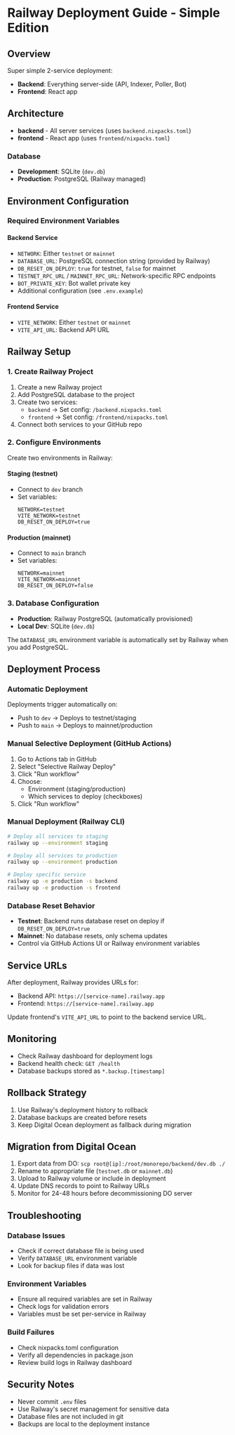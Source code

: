# Railway Deployment Guide - Simple Edition

## Overview

Super simple 2-service deployment:
- **Backend**: Everything server-side (API, Indexer, Poller, Bot)
- **Frontend**: React app

## Architecture

- **backend** - All server services (uses `backend.nixpacks.toml`)
- **frontend** - React app (uses `frontend/nixpacks.toml`)

### Database
- **Development**: SQLite (`dev.db`)
- **Production**: PostgreSQL (Railway managed)

## Environment Configuration

### Required Environment Variables

#### Backend Service
- `NETWORK`: Either `testnet` or `mainnet`
- `DATABASE_URL`: PostgreSQL connection string (provided by Railway)
- `DB_RESET_ON_DEPLOY`: `true` for testnet, `false` for mainnet
- `TESTNET_RPC_URL` / `MAINNET_RPC_URL`: Network-specific RPC endpoints
- `BOT_PRIVATE_KEY`: Bot wallet private key
- Additional configuration (see `.env.example`)

#### Frontend Service
- `VITE_NETWORK`: Either `testnet` or `mainnet`
- `VITE_API_URL`: Backend API URL

## Railway Setup

### 1. Create Railway Project

1. Create a new Railway project
2. Add PostgreSQL database to the project
3. Create two services:
   - `backend` → Set config: `/backend.nixpacks.toml`
   - `frontend` → Set config: `/frontend/nixpacks.toml`
4. Connect both services to your GitHub repo

### 2. Configure Environments

Create two environments in Railway:

#### Staging (testnet)
- Connect to `dev` branch
- Set variables:
  ```
  NETWORK=testnet
  VITE_NETWORK=testnet
  DB_RESET_ON_DEPLOY=true
  ```

#### Production (mainnet)
- Connect to `main` branch
- Set variables:
  ```
  NETWORK=mainnet
  VITE_NETWORK=mainnet
  DB_RESET_ON_DEPLOY=false
  ```

### 3. Database Configuration

- **Production**: Railway PostgreSQL (automatically provisioned)
- **Local Dev**: SQLite (`dev.db`)

The `DATABASE_URL` environment variable is automatically set by Railway when you add PostgreSQL.

## Deployment Process

### Automatic Deployment

Deployments trigger automatically on:
- Push to `dev` → Deploys to testnet/staging
- Push to `main` → Deploys to mainnet/production

### Manual Selective Deployment (GitHub Actions)

1. Go to Actions tab in GitHub
2. Select "Selective Railway Deploy"
3. Click "Run workflow"
4. Choose:
   - Environment (staging/production)
   - Which services to deploy (checkboxes)
5. Click "Run workflow"

### Manual Deployment (Railway CLI)

```bash
# Deploy all services to staging
railway up --environment staging

# Deploy all services to production
railway up --environment production

# Deploy specific service
railway up -e production -s backend
railway up -e production -s frontend
```

### Database Reset Behavior

- **Testnet**: Backend runs database reset on deploy if `DB_RESET_ON_DEPLOY=true`
- **Mainnet**: No database resets, only schema updates
- Control via GitHub Actions UI or Railway environment variables

## Service URLs

After deployment, Railway provides URLs for:
- Backend API: `https://[service-name].railway.app`
- Frontend: `https://[service-name].railway.app`

Update frontend's `VITE_API_URL` to point to the backend service URL.

## Monitoring

- Check Railway dashboard for deployment logs
- Backend health check: `GET /health`
- Database backups stored as `*.backup.[timestamp]`

## Rollback Strategy

1. Use Railway's deployment history to rollback
2. Database backups are created before resets
3. Keep Digital Ocean deployment as fallback during migration

## Migration from Digital Ocean

1. Export data from DO: `scp root@[ip]:/root/monorepo/backend/dev.db ./`
2. Rename to appropriate file (`testnet.db` or `mainnet.db`)
3. Upload to Railway volume or include in deployment
4. Update DNS records to point to Railway URLs
5. Monitor for 24-48 hours before decommissioning DO server

## Troubleshooting

### Database Issues
- Check if correct database file is being used
- Verify `DATABASE_URL` environment variable
- Look for backup files if data was lost

### Environment Variables
- Ensure all required variables are set in Railway
- Check logs for validation errors
- Variables must be set per-service in Railway

### Build Failures
- Check nixpacks.toml configuration
- Verify all dependencies in package.json
- Review build logs in Railway dashboard

## Security Notes

- Never commit `.env` files
- Use Railway's secret management for sensitive data
- Database files are not included in git
- Backups are local to the deployment instance
